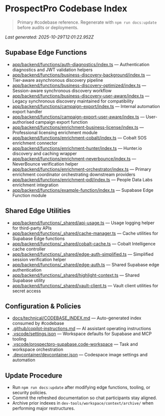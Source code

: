 # ProspectPro Codebase Index

> Primary #codebase reference. Regenerate with `npm run docs:update` before audits or deployments.

_Last generated: 2025-10-29T12:01:22.952Z_

## Supabase Edge Functions

- [app/backend/functions/auth-diagnostics/index.ts](app/backend/functions/auth-diagnostics/index.ts) — Authentication diagnostics and JWT validation helpers
- [app/backend/functions/business-discovery-background/index.ts](app/backend/functions/business-discovery-background/index.ts) — Tier-aware asynchronous discovery pipeline
- [app/backend/functions/business-discovery-optimized/index.ts](app/backend/functions/business-discovery-optimized/index.ts) — Session-aware synchronous discovery workflow
- [app/backend/functions/business-discovery-user-aware/index.ts](app/backend/functions/business-discovery-user-aware/index.ts) — Legacy synchronous discovery maintained for compatibility
- [app/backend/functions/campaign-export/index.ts](app/backend/functions/campaign-export/index.ts) — Internal automation export handler
- [app/backend/functions/campaign-export-user-aware/index.ts](app/backend/functions/campaign-export-user-aware/index.ts) — User-authorised campaign export function
- [app/backend/functions/enrichment-business-license/index.ts](app/backend/functions/enrichment-business-license/index.ts) — Professional licensing enrichment module
- [app/backend/functions/enrichment-cobalt/index.ts](app/backend/functions/enrichment-cobalt/index.ts) — Cobalt SOS enrichment connector
- [app/backend/functions/enrichment-hunter/index.ts](app/backend/functions/enrichment-hunter/index.ts) — Hunter.io discovery and caching wrapper
- [app/backend/functions/enrichment-neverbounce/index.ts](app/backend/functions/enrichment-neverbounce/index.ts) — NeverBounce verification helper
- [app/backend/functions/enrichment-orchestrator/index.ts](app/backend/functions/enrichment-orchestrator/index.ts) — Primary enrichment coordinator orchestrating downstream providers
- [app/backend/functions/enrichment-pdl/index.ts](app/backend/functions/enrichment-pdl/index.ts) — People Data Labs enrichment integration
- [app/backend/functions/example-function/index.ts](app/backend/functions/example-function/index.ts) — Supabase Edge Function module

## Shared Edge Utilities

- [app/backend/functions/_shared/api-usage.ts](app/backend/functions/_shared/api-usage.ts) — Usage logging helper for third-party APIs
- [app/backend/functions/_shared/cache-manager.ts](app/backend/functions/_shared/cache-manager.ts) — Cache utilities for Supabase Edge functions
- [app/backend/functions/_shared/cobalt-cache.ts](app/backend/functions/_shared/cobalt-cache.ts) — Cobalt Intelligence cache controller
- [app/backend/functions/_shared/edge-auth-simplified.ts](app/backend/functions/_shared/edge-auth-simplified.ts) — Simplified session verification helper
- [app/backend/functions/_shared/edge-auth.ts](app/backend/functions/_shared/edge-auth.ts) — Shared Supabase edge authentication
- [app/backend/functions/_shared/highlight-context.ts](app/backend/functions/_shared/highlight-context.ts) — Shared Supabase utility
- [app/backend/functions/_shared/vault-client.ts](app/backend/functions/_shared/vault-client.ts) — Vault client utilities for secret access

## Configuration & Policies

- [docs/technical/CODEBASE_INDEX.md](docs/technical/CODEBASE_INDEX.md) — Auto-generated index consumed by #codebase
- [.github/copilot-instructions.md](.github/copilot-instructions.md) — AI assistant operating instructions
- [.vscode/settings.json](.vscode/settings.json) — Workspace defaults for Supabase and MCP tooling
- [.vscode/prospectpro-supabase.code-workspace](.vscode/prospectpro-supabase.code-workspace) — Task and workspace orchestration
- [.devcontainer/devcontainer.json](.devcontainer/devcontainer.json) — Codespace image settings and automation


## Update Procedure

- Run `npm run docs:update` after modifying edge functions, tooling, or security policies.
- Commit the refreshed documentation so chat participants stay aligned.
- Archive prior indexes in `dev-tools/workspace/context/archive/` when performing major restructures.

